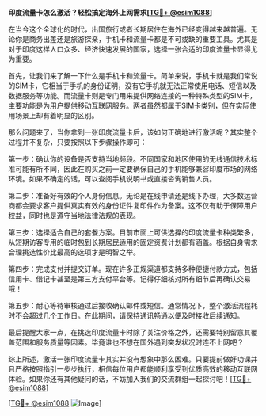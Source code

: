 **印度流量卡怎么激活？轻松搞定海外上网需求[[TG💪+ @esim1088](https://t.me/s/esim1088)]**

在当今这个全球化的时代，出国旅行或者长期居住在海外已经变得越来越普遍。无论你是商务出差还是旅游探亲，手机卡和流量卡都是不可或缺的重要工具。尤其是对于印度这样人口众多、经济快速发展的国家，选择一张合适的印度流量卡显得尤为重要。

首先，让我们来了解一下什么是手机卡和流量卡。简单来说，手机卡就是我们常说的SIM卡，它相当于手机的身份证明，没有它手机就无法正常使用电话、短信以及数据服务等功能。而流量卡则是专门用来提供网络连接的一种特殊类型的SIM卡，主要功能是为用户提供移动互联网服务。两者虽然都属于SIM卡类别，但在实际使用场景上却有着明显的区别。

那么问题来了，当你拿到一张印度流量卡后，该如何正确地进行激活呢？其实整个过程并不复杂，只要按照以下步骤操作即可：

第一步：确认你的设备是否支持当地频段。不同国家和地区使用的无线通信技术标准可能有所不同，因此在购买之前一定要确保自己的手机能够兼容印度市场的网络环境。如果不确定的话，可以查阅手机说明书或直接咨询销售人员。

第二步：准备好有效的个人身份信息。无论是在线申请还是线下办理，大多数运营商都会要求客户提供真实有效的身份证件复印件作为备案。这不仅有助于保障用户权益，同时也是遵守当地法律法规的表现。

第三步：选择适合自己的套餐方案。目前市面上可供选择的印度流量卡种类繁多，从短期访客专用的临时包到长期居民适用的固定资费计划都有涵盖。根据自身需求合理挑选性价比最高的选项才是明智之举。

第四步：完成支付并提交订单。现在许多正规渠道都支持多种便捷付款方式，包括信用卡、借记卡甚至是第三方支付平台等。记得仔细核对所有细节后再确认交易哦！

第五步：耐心等待审核通过后接收确认邮件或短信。通常情况下，整个激活流程耗时不会超过几个工作日。在此期间，请保持通讯畅通以便及时接收后续通知。

最后提醒大家一点，在挑选印度流量卡时除了关注价格之外，还需要特别留意其覆盖范围和服务质量等因素。毕竟谁也不想在国外遇到突发状况时连不上网吧？

综上所述，激活一张印度流量卡其实并没有想象中那么困难。只要提前做好功课并且严格按照指引一步步执行，相信每位用户都能顺利享受到优质高效的移动互联网体验。如果你还有其他疑问的话，不妨加入我们的交流群组一起探讨吧！[[TG💪+ @esim1088](https://t.me/s/esim1088)]

[[TG💪+ @esim1088](https://t.me/s/esim1088) ![Image](https://i.postimg.cc/4NQfJmqS/Snipaste-2025-05-13-00-14-12.png)]